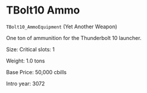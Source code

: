# TBolt10 Ammo

`TBolt10_AmmoEquipment` (Yet Another Weapon)

One ton of ammunition for the Thunderbolt 10 launcher.

Size: Critical slots: 1

Weight: 1.0 tons

Base Price: 50,000 cbills

Intro year: 3072

